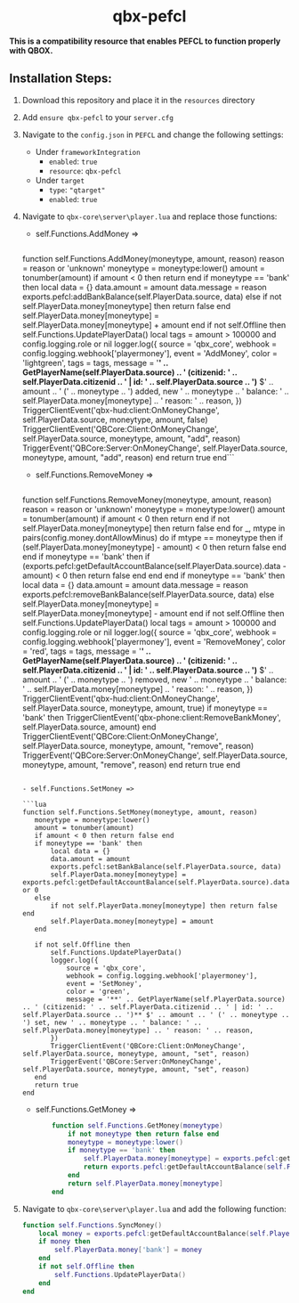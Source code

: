 <h1 align="center">qbx-pefcl</h1>

**This is a compatibility resource that enables PEFCL to function properly with QBOX.**
## Installation Steps:

1. Download this repository and place it in the `resources` directory
2. Add `ensure qbx-pefcl` to your `server.cfg`
3. Navigate to the `config.json` in `PEFCL` and change the following settings:
   - Under `frameworkIntegration`
     - `enabled`: `true`
     - `resource`: `qbx-pefcl`
   - Under `target`
     - `type`: `"qtarget"`
     - `enabled`: `true`
4. Navigate to `qbx-core\server\player.lua` and replace those functions:

   - self.Functions.AddMoney =>

     ```lua
    function self.Functions.AddMoney(moneytype, amount, reason)
        reason = reason or 'unknown'
        moneytype = moneytype:lower()
        amount = tonumber(amount)
        if amount < 0 then return end
        if moneytype == 'bank' then
            local data = {}
            data.amount = amount
            data.message = reason
            exports.pefcl:addBankBalance(self.PlayerData.source, data)
        else
            if not self.PlayerData.money[moneytype] then return false end
            self.PlayerData.money[moneytype] = self.PlayerData.money[moneytype] + amount
        end
        if not self.Offline then
            self.Functions.UpdatePlayerData()
            local tags = amount > 100000 and config.logging.role or nil
            logger.log({
                source = 'qbx_core',
                webhook = config.logging.webhook['playermoney'],
                event = 'AddMoney',
                color = 'lightgreen',
                tags = tags,
                message = '**' .. GetPlayerName(self.PlayerData.source) .. ' (citizenid: ' .. self.PlayerData.citizenid .. ' | id: ' .. self.PlayerData.source .. ')** $' .. amount .. ' (' .. moneytype .. ') added, new ' .. moneytype .. ' balance: ' .. self.PlayerData.money[moneytype] .. ' reason: ' .. reason,
            })
            TriggerClientEvent('qbx-hud:client:OnMoneyChange', self.PlayerData.source, moneytype, amount, false)
            TriggerClientEvent('QBCore:Client:OnMoneyChange', self.PlayerData.source, moneytype, amount, "add", reason)
            TriggerEvent('QBCore:Server:OnMoneyChange', self.PlayerData.source, moneytype, amount, "add", reason)
        end
        return true
  end```

   - self.Functions.RemoveMoney =>

     ```lua
    function self.Functions.RemoveMoney(moneytype, amount, reason)
        reason = reason or 'unknown'
        moneytype = moneytype:lower()
        amount = tonumber(amount)
        if amount < 0 then return end
        if not self.PlayerData.money[moneytype] then return false end
        for _, mtype in pairs(config.money.dontAllowMinus) do
            if mtype == moneytype then
                if (self.PlayerData.money[moneytype] - amount) < 0 then
                    return false
                end
            end
            if moneytype == 'bank' then
                if (exports.pefcl:getDefaultAccountBalance(self.PlayerData.source).data - amount) < 0 then
                    return false
                end
            end
        end
        if moneytype == 'bank' then
            local data = {}
            data.amount = amount
            data.message = reason
            exports.pefcl:removeBankBalance(self.PlayerData.source, data)
        else
            self.PlayerData.money[moneytype] = self.PlayerData.money[moneytype] - amount
        end
        if not self.Offline then
            self.Functions.UpdatePlayerData()
            local tags = amount > 100000 and config.logging.role or nil
            logger.log({
                source = 'qbx_core',
                webhook = config.logging.webhook['playermoney'],
                event = 'RemoveMoney',
                color = 'red',
                tags = tags,
                message = '**' .. GetPlayerName(self.PlayerData.source) .. ' (citizenid: ' .. self.PlayerData.citizenid .. ' | id: ' .. self.PlayerData.source .. ')** $' .. amount .. ' (' .. moneytype .. ') removed, new ' .. moneytype .. ' balance: ' .. self.PlayerData.money[moneytype] .. ' reason: ' .. reason,
            })
            TriggerClientEvent('qbx-hud:client:OnMoneyChange', self.PlayerData.source, moneytype, amount, true)
            if moneytype == 'bank' then
                TriggerClientEvent('qbx-phone:client:RemoveBankMoney', self.PlayerData.source, amount)
            end
            TriggerClientEvent('QBCore:Client:OnMoneyChange', self.PlayerData.source, moneytype, amount, "remove", reason)
            TriggerEvent('QBCore:Server:OnMoneyChange', self.PlayerData.source, moneytype, amount, "remove", reason)
        end
        return true
      end
     ```

   - self.Functions.SetMoney =>

     ```lua
    function self.Functions.SetMoney(moneytype, amount, reason)
        moneytype = moneytype:lower()
        amount = tonumber(amount)
        if amount < 0 then return false end
        if moneytype == 'bank' then
            local data = {}
            data.amount = amount
            exports.pefcl:setBankBalance(self.PlayerData.source, data)
            self.PlayerData.money[moneytype] = exports.pefcl:getDefaultAccountBalance(self.PlayerData.source).data or 0
        else
            if not self.PlayerData.money[moneytype] then return false end
            self.PlayerData.money[moneytype] = amount
        end

        if not self.Offline then
            self.Functions.UpdatePlayerData()
            logger.log({
                source = 'qbx_core',
                webhook = config.logging.webhook['playermoney'],
                event = 'SetMoney',
                color = 'green',
                message = '**' .. GetPlayerName(self.PlayerData.source) .. ' (citizenid: ' .. self.PlayerData.citizenid .. ' | id: ' .. self.PlayerData.source .. ')** $' .. amount .. ' (' .. moneytype .. ') set, new ' .. moneytype .. ' balance: ' .. self.PlayerData.money[moneytype] .. ' reason: ' .. reason,
            })
            TriggerClientEvent('QBCore:Client:OnMoneyChange', self.PlayerData.source, moneytype, amount, "set", reason)
            TriggerEvent('QBCore:Server:OnMoneyChange', self.PlayerData.source, moneytype, amount, "set", reason)
        end
        return true
    end
     ```

   - self.Functions.GetMoney =>

     ```lua
         function self.Functions.GetMoney(moneytype)
             if not moneytype then return false end
             moneytype = moneytype:lower()
             if moneytype == 'bank' then
                 self.PlayerData.money[moneytype] = exports.pefcl:getDefaultAccountBalance(self.PlayerData.source).data or 0
                 return exports.pefcl:getDefaultAccountBalance(self.PlayerData.source).data
             end
             return self.PlayerData.money[moneytype]
         end
     ```

5. Navigate to `qbx-core\server\player.lua` and add the following function:
    ```lua
    function self.Functions.SyncMoney() 
        local money = exports.pefcl:getDefaultAccountBalance(self.PlayerData.source).data
        if money then
            self.PlayerData.money['bank'] = money
        end
        if not self.Offline then
            self.Functions.UpdatePlayerData()
        end
    end
    ```
